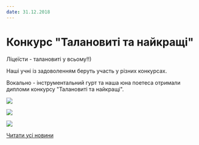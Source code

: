 ```yaml
---
date: 31.12.2018
---
```

# Конкурс &quot;Талановиті та найкращі&quot;

Ліцеїсти - талановиті у всьому!!)

Наші учні із задоволенням беруть участь у різних конкурсах.

Вокально - інструментальний гурт та наша юна поетеса отримали дипломи конкурсу "Талановиті та найкращі".

![](/images/blog/конкурс-талановиті-та-найкращі/talant3.png)

![](/images/blog/конкурс-талановиті-та-найкращі/talant2.jpg)

![](/images/blog/конкурс-талановиті-та-найкращі/talant1.png)

[Читати усі новини](/news)
